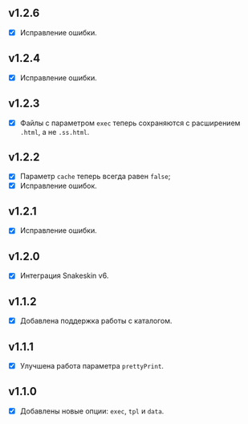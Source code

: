 ## v1.2.6

- [x] Исправление ошибки.

## v1.2.4

- [x] Исправление ошибки.

## v1.2.3

- [x] Файлы с параметром `exec` теперь сохраняются с расширением `.html`, а не `.ss.html`.

## v1.2.2

- [x] Параметр `cache` теперь всегда равен `false`;
- [x] Исправление ошибок.

## v1.2.1

- [x] Исправление ошибки.

## v1.2.0

- [x] Интеграция Snakeskin v6.

## v1.1.2

- [x] Добавлена поддержка работы с каталогом.

## v1.1.1

- [x] Улучшена работа параметра `prettyPrint`.

## v1.1.0

- [x] Добавлены новые опции: `exec`, `tpl` и `data`.
